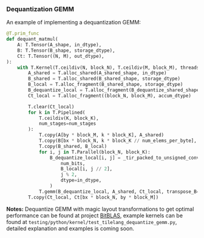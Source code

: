 
### Dequantization GEMM

An example of implementing a dequantization GEMM:

```python
@T.prim_func
def dequant_matmul(
    A: T.Tensor(A_shape, in_dtype),
    B: T.Tensor(B_shape, storage_dtype),
    Ct: T.Tensor((N, M), out_dtype),
):
    with T.Kernel(T.ceildiv(N, block_N), T.ceildiv(M, block_M), threads=threads) as (bx, by):
        A_shared = T.alloc_shared(A_shared_shape, in_dtype)
        B_shared = T.alloc_shared(B_shared_shape, storage_dtype)
        B_local = T.alloc_fragment(B_shared_shape, storage_dtype)
        B_dequantize_local = T.alloc_fragment(B_dequantize_shared_shape, in_dtype)
        Ct_local = T.alloc_fragment((block_N, block_M), accum_dtype)

        T.clear(Ct_local)
        for k in T.Pipelined(
            T.ceildiv(K, block_K), 
            num_stages=num_stages
        ):
            T.copy(A[by * block_M, k * block_K], A_shared)
            T.copy(B[bx * block_N, k * block_K // num_elems_per_byte], B_shared)
            T.copy(B_shared, B_local)
            for i, j in T.Parallel(block_N, block_K):
                B_dequantize_local[i, j] = _tir_packed_to_unsigned_convert("int", 8)(
                    num_bits,
                    B_local[i, j // 2],
                    j % 2,
                    dtype=in_dtype,
                )
            T.gemm(B_dequantize_local, A_shared, Ct_local, transpose_B=True)
        T.copy(Ct_local, Ct[bx * block_N, by * block_M])
```

**Notes:** Dequantize GEMM with magic layout transformations to get optimal performance can be found at project [BitBLAS](https://github.com/microsoft/BitBLAS), example kernels can be found at `testing/python/kernel/test_tilelang_dequantize_gemm.py`, detailed explanation and examples is coming soon.
